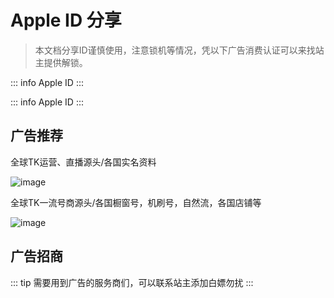 # Apple ID 分享
> 本文档分享ID谨慎使用，注意锁机等情况，凭以下广告消费认证可以来找站主提供解锁。

::: info Apple ID
<GetAppleID />
:::

::: info Apple ID
<GetAppleID />
:::

## 广告推荐

全球TK运营、直播源头/各国实名资料

 ![image](/a598b120c44bfba5c166c1729036d3c.jpg)

全球TK一流号商源头/各国橱窗号，机刷号，自然流，各国店铺等                        

![image](/3da58991b100fd9ec715f3068b403cf.jpg)                             





## 广告招商

::: tip
需要用到广告的服务商们，可以联系站主添加白嫖勿扰
:::

